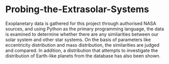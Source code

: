 # Probing-the-Extrasolar-Systems
Exoplanetary data is gathered for this project through authorised NASA sources, and using Python as the primary programming language, the data is examined to determine whether there are any similarities between our solar system and other star systems. On the basis of parameters like eccentricity distribution and mass distribution, the similarities are judged and compared.
In addition, a distribution that attempts to investigate the distribution of Earth-like planets from the database has also been shown.
